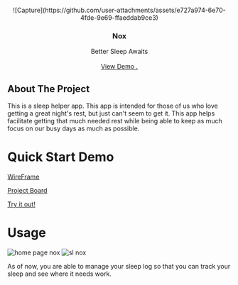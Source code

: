 
<br/>
<div align="center">
![Capture](https://github.com/user-attachments/assets/e727a974-6e70-4fde-9e69-ffaeddab9ce3)

<h3 align="center">Nox</h3>
<p align="center">
Better Sleep Awaits

<br/>
<br/>
<a href="https://www.loom.com/share/0ddb8b08ec20461b989e784928232e6d?sid=0d5eaba3-2634-4dc3-aa73-a5e07c836c8b">View Demo .</a>  


</p>
</div>

## About The Project

This is a sleep helper app. This app is intended for those of us who love getting a great night's rest, but just can't seem to get it. This app helps facilitate getting that much needed rest while being able to keep as much focus on our busy days as much as possible.

# Quick Start Demo

[WireFrame](https://drive.google.com/file/d/1T82Wf3pcSC4OSuBToVeKPstrl0h6TzQ2/view)

[Project Board](https://github.com/users/DTrejo98/projects/8)

[Try it out!](https://noxsleep.netlify.app/)

# Usage
![home page nox](https://github.com/user-attachments/assets/af3f0770-de1e-446b-86d3-3746b5e6fca4)
![sl nox](https://github.com/user-attachments/assets/8886c24d-65f3-4970-b743-d63efaea13ba)

As of now, you are able to manage your sleep log so that you can track your sleep and see where it needs work.


